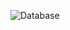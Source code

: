 
![Database](https://user-images.githubusercontent.com/36522521/165211822-69a177fa-62c3-4a5f-bd9d-e872366b5dd0.gif)
